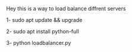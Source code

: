 Hey this is a way to load balance diffrent servers 



1- sudo apt update && upgrade





2- sudo apt install python-full





3- python loadbalancer.py
